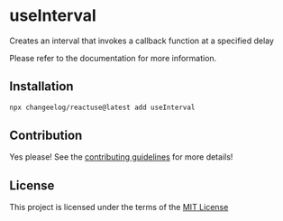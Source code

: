 # useInterval

Creates an interval that invokes a callback function at a specified delay

Please refer to the documentation for more information.

## Installation

```bash
npx changeelog/reactuse@latest add useInterval
```

## Contribution

Yes please! See the [contributing guidelines](/CONTRIBUTING.md) for more details!

## License

This project is licensed under the terms of the [MIT License](/LICENSE)
